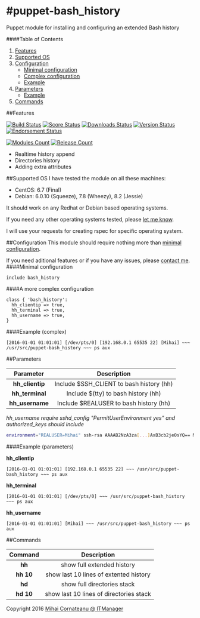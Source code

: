 #puppet-bash_history
===============
Puppet module for installing and configuring an extended Bash history

####Table of Contents

1. [Features](#features)
2. [Supported OS](#supported-os)
3. [Configuration](#configuration)
    * [Minimal configuration](#minimal-configuration)
    * [Complex configuration](#a-more-complex-configuration)
    * [Example](#example-complex)
4. [Parameters](#parameters)
    * [Example](#example-parameters)
5. [Commands](#commands)

##Features

[![Build Status](https://img.shields.io/travis/itmanagerro/puppet-bash_history.svg?style=plastic)](https://travis-ci.org/itmanagerro/puppet-bash_history)
[![Score Status](https://img.shields.io/puppetforge/f/itmanagerro/bash_history.svg?style=plastic)](https://forge.puppetlabs.com/itmanagerro/bash_history/scores)
[![Downloads Status](https://img.shields.io/puppetforge/dt/itmanagerro/bash_history.svg?style=plastic)](https://forge.puppetlabs.com/itmanagerro/bash_history)
[![Version Status](https://img.shields.io/puppetforge/v/itmanagerro/bash_history.svg?style=plastic)](https://forge.puppetlabs.com/itmanagerro/bash_history/changelog)
[![Endorsement Status](https://img.shields.io/puppetforge/e/itmanagerro/bash_history.svg?style=plastic)](https://forge.puppetlabs.com/itmanagerro/puppet-bash_history)

[![Modules Count](https://img.shields.io/puppetforge/mc/itmanagerro.svg?style=plastic)](https://forge.puppetlabs.com/itmanagerro)
[![Release Count](https://img.shields.io/puppetforge/rc/itmanagerro.svg?style=plastic)](https://forge.puppetlabs.com/itmanagerro)

* Realtime history append
* Directories history
* Adding extra attributes

##Supported OS
I have tested the module on all these machines:

* CentOS: 6.7 (Final)
* Debian: 6.0.10 (Squeeze), 7.8 (Wheezy), 8.2 (Jessie)

It should work on any Redhat or Debian based operating systems.

If you need any other operating systems tested, please [let me know](https://github.com/itmanagerro/puppet-bash_history/issues/new).

I will use your requests for creating rspec for specific operating system.

##Configuration
This module should require nothing more than [minimal configuration](#minimal-configuration).

If you need aditional features or if you have any issues, please [contact me](https://github.com/itmanagerro/puppet-bash_history/issues/new).
####Minimal configuration
~~~puppet
include bash_history
~~~

####A more complex configuration
~~~puppet
class { 'bash_history':
  hh_clientip => true,
  hh_terminal => true,
  hh_username => true,
}
~~~

####Example (complex)

~~~
[2016-01-01 01:01:01] [/dev/pts/0] [192.168.0.1 65535 22] [Mihai] ~~~ /usr/src/puppet-bash_history ~~~ ps aux
~~~

##Parameters

| Parameter | Description |
|:------------:|:---------------:|
| **hh_clientip** | Include $SSH_CLIENT to bash history (hh) |
| **hh_terminal** | Include $(tty) to bash history (hh) |
| **hh_username** | Include $REALUSER to bash history (hh) |

*hh_username require sshd_config "PermitUserEnvironment yes" and authorized_keys should include*

~~~bash
environment="REALUSER=Mihai" ssh-rsa AAAAB2NzA3za[...]AxB3cb2jeOsYQ== Mihai Cornateanu SSH KEY
~~~

####Example (parameters)

**hh_clientip**
~~~history
[2016-01-01 01:01:01] [192.168.0.1 65535 22] ~~~ /usr/src/puppet-bash_history ~~~ ps aux
~~~

**hh_terminal**
~~~syslog
[2016-01-01 01:01:01] [/dev/pts/0] ~~~ /usr/src/puppet-bash_history ~~~ ps aux
~~~

**hh_username**
~~~puppet
[2016-01-01 01:01:01] [Mihai] ~~~ /usr/src/puppet-bash_history ~~~ ps aux
~~~

##Commands

| Command | Description |
|:------------:|:---------------:|
| **hh** | show full extended history |
| **hh 10** | show last 10 lines of extented history |
| **hd** | show full directories stack |
| **hd 10** | show last 10 lines of directories stack |

Copyright 2016 [Mihai Cornateanu @ ITManager](http://www.itmanager.ro)
